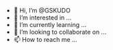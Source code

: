 - 👋 Hi, I’m @GSKUDO
- 👀 I’m interested in ...
- 🌱 I’m currently learning ...
- 💞️ I’m looking to collaborate on ...
- 📫 How to reach me ...

<!---
GSKUDO/GSKUDO is a ✨ special ✨ repository because its `README.md` (this file) appears on your GitHub profile.
You can click the Preview link to take a look at your changes.
--->
